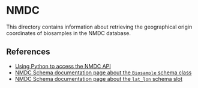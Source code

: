 # NMDC

This directory contains information about retrieving the geographical origin coordinates of biosamples in the NMDC database.

## References

- [Using Python to access the NMDC API](https://docs.microbiomedata.org/runtime/nb/api_access_via_python/)
- [NMDC Schema documentation page about the `Biosample` schema class](https://microbiomedata.github.io/nmdc-schema/Biosample/)
- [NMDC Schema documentation page about the `lat_lon` schema slot](https://microbiomedata.github.io/nmdc-schema/lat_lon/)
